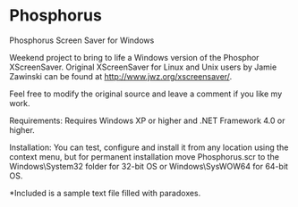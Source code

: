 Phosphorus
==========

Phosphorus Screen Saver for Windows 

Weekend project to bring to life a Windows version of the Phosphor XScreenSaver.
Original XScreenSaver for Linux and Unix users by Jamie Zawinski can be found at http://www.jwz.org/xscreensaver/.

Feel free to modify the original source and leave a comment if you like my work.

Requirements:
Requires Windows XP or higher and .NET Framework 4.0 or higher.

Installation:
You can test, configure and install it from any location using the context menu, but for permanent installation move Phosphorus.scr to the Windows\System32 folder for 32-bit OS or Windows\SysWOW64 for 64-bit OS.

*Included is a sample text file filled with paradoxes.
